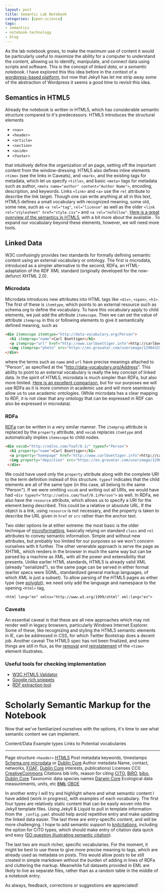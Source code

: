 ```yaml
---
layout: post
title: Semantic Lab Notebook
categories: [open-science]
tags: 
- semantics
- notebook-technology
- blog
---
```


As the lab notebook grows, to make the maximum use of content it would be particularly useful to maximize the ability for a computer to understand the content, allowing us to identify, manipulate, and connect data using scripts and software.  This is the concept of *linked data*, or a *semantic notebook*.  I have explored this this idea before in the context of a [wordpress-based platform](2011/05/08/building-a-semantic-notebook.html), but now that Jekyll has let me strip away some of the abstraction of Wordpress it seems a good time to revisit this idea.  


Semantics in HTML5
------------------

Already the notebook is written in HTML5, which has considerable semantic structure compared to it's predecessors.  HTML5 introduces the structural elements  

* `<nav>`
* `<header>`
* `<article>`
* `<section>`
* `<aside>`
* `<footer>`

that intuitively define the organization of an page, setting off the important content from the window-dressing.  HTML5 also defines inline elements `<time>` (see the links in Caveats), and `<mark>`, and the existing tags for metadata, which let us specify `<title>`, and basic `<meta>` tags for metadata such as author, `<meta name="author" content="Author Name">`, encoding, description, and keywords.  Links `<link>` and `<a>` use the `rel` attribute to describe the link target.  Though one can write anything at all in this text, HTML5 defines a small vocabulary with recognized meaning, some old, some new, such as `<a rel="tag"`,  `rel="license"` as well as the older `<link rel="stylesheet" href="style.css">` and `<a rel="nofollow"`.   [Here is a great overview of the semantics in HTML5](http://diveintohtml5.info/semantics.html), with a bit more about the available .  To expand our vocabulary beyond these elements, however, we will need more tools.  



Linked Data
------------


W3C confusingly provides two standards for formally defining semantic content using an external vocabulary or ontology.   The first is microdata, introduced as a simpler alternative to the second, RDFa, an HTML-adaptation of the RDF XML standard (originally developed for the now-defunct XHTML 2.0). 

### Microdata

Microdata introduces new attributes into HTML tags like `<div>`, `<span>`, `<h1>`.  The first of these is `itemtype`, which points to an external resource such as schema.org to define the vocabulary.  To have this vocabulary apply to child elements, we just add the attribute `itemscope`.  Then we can set the value of attribute `itemprop` in this or following elements to give it semantically defined meaning, such as


```html
<div itemscope itemtype="http://data-vocabulary.org/Person">
  <h1 itemprop="name">Carl Boettiger</h1>
  <a itemprop="url" href="http://www.carlboettiger.info">http://carlboettiger.info</a>
  <img itemprop="photo" src="https://en.gravatar.com/userimage/12904315/7edea703b826fbbe07f2ae4d95b8416b.jpg?16"/>
</div>
```


where the terms such as `name` and `url` have precise meanings attached to "Person", as specified at the "http://data-vocabulary.org/Address".  This ability to point to an external vocabulary is really the key concept of linked data.  In the spirit of HTML5, microdata is much simpler than RDFa, but also more limited.  [Here is an excellent comparison](http://manu.sporny.org/2011/uber-comparison-rdfa-md-uf/), but for our purposes we will use RDFa as it is more common in academic use and will more seamlessly allow us to use academic ontologies.  (While microdata has a clear mapping to RDF, it is not clear that any ontology that can be expressed in RDF can also be expressed in microdata).  

### RDFa

[RDFa](http://www.w3.org/TR/xhtml-rdfa-primer/) can be written in a very similar manner.  The `itemprop` attribute is replaced by the `property` attribute, and `vocab` replaces `itemtype` and automatically implies `itemscope` to child nodes.  


```html
<div vocab="http://xmlns.com/foaf/0.1/" typeof="Person">
  <h1 property="name">Carl Boettiger</h1>
  <a property="homepage" href="http://www.carlboettiger.info">http://carlboettiger.info</a>
  <img property="depiction" src="https://en.gravatar.com/userimage/12904315/7edea703b826fbbe07f2ae4d95b8416b.jpg?16"/>
 </div>
```

We could have used only the `property` attribute along with the complete URI to the term definition instead of this structure.  `typeof` indicates that the child elements are all of the same type (in this case, all belong to the same "Person").  If we were omitting `vocab` and writing out all URIs, we would have had `<div typeof="http://xmlns.com/foaf/0.1/Person">` as well.  In RDFa, we also have the `resource` attribute, which allows us to specify a URI for the element being described.  This could be a relative or absolute URL. If the object is a link, using `resource` is not necessary, and the property is taken to describe the URL given in `href` or `src` rather than the anchor text.   

Two older options lie at either extreme: the most basic is the older technique of [microformatting](http://microformats.org/wiki/html5), basically relying on standard `class` and `rel` attributes to convey semantic information.  Simple and without new attributes, but probably too limited for our purposes so we won't concern ourselves with it further.  The other venerable approach is serve the page as XHTML, which renders in the browser in much the same way but can be parsed by a machine as XML, with all the power and extensibility that presents.  Unlike earlier HTML standards, HTML5 is already valid XML (already "serialized"), so the same page can be served in either format (earlier specs were SGML, standardized general markup languages, of which XML is just a subset).  To allow parsing of the HTML5 pages as either type (see [polyglot](http://en.wikipedia.org/wiki/Polyglot_markup)), we need only add the language and namespace to the opening `<html>` tag,

```
<html lang="en" xmlns="http://www.w3.org/1999/xhtml" xml:lang="en">
```

### Caveats

An essential caveat is that these are all new approaches which may not render well in legacy browsers, particularly Windows Internet Explorer.  Some of these, like recognizing and styling the HTML5 semantic elements in IE, can be addressed in CSS, for which Twitter Bootstrap does a decent job.  Another caveat The HTML5 spec has not been finalized, and some things are still in flux, as the [removal](http://html5doctor.com/time-and-data-element/) and [reinstatement](http://www.brucelawson.co.uk/2012/best-of-time/) of the `<time>` element illustrates.  

### Useful tools for checking implementation

* [W3C HTML5 Validator](http://validator.w3.org/nu)
* [Google rich snippets](http://www.google.com/webmasters/tools/richsnippets)
* [RDF extraction tool](http://sparql.captsolo.net/browser/browser.py?url=http://www.w3.org/2007/08/pyRdfa/extract?uri=http://www.carlboettiger.info)

Scholarly Semantic Markup for the Notebook
==========================================

Now that we've familiarized ourselves with the options, it's time to see what semantic content we can implement. 

Content/Data      Example types               Links to Potential vocabularies
------------      -------------               -------------------------------------------
Page structure    `<header>`                  [HTML5](http://diveintohtml5.info/semantics.html)
Post metadata     keywords, timestamps        [Schema.org microdata](http://schema.org/BlogPosting) or [Dublin Core](http://purl.org/terms/dc)
Author metadata   Name, contact, networks,    [FOAF](http://xmlns.com/foaf/0.1/), [Dublin Core](http://purl.org/terms/dc)
                  interests, publications) 
Licenses          CC0                         [CreativeCommons](http://creativecommons.org/ns)
Citations         bib info, reason for citing [CiTO](http://purl.org/spar/cito), [BiRO](http://purl.org/spar/biro), 
                                              [bibo](http://purl.org/ontologies/bibo), [Dublin Core](http://purl.org/terms/dc)
Taxonomic data    species names               [Darwin Core](http://rs.tdwg.org/dwc/terms/index.htm)
Ecological data   measurements, units, etc     ~~[EML](http://knb.ecoinformatics.org/software/eml/)~~ [OBOE](http://ecoinformatics.org/oboe/oboe.1.0/oboe-core.owl)


In another entry I will try and highlight where and what semantic content I have added (work in progress), with examples of each vocabulary.  The first four types are relatively static content that can be easily woven into the Jekyll template files.  Using Jekyll & Liquid to pull in template information from the `_config.yaml` should help avoid repetitive entry and make updating the linked data easier. The last three are entry-specific content, and will be more challenging.  I hope to add semantic support to [knitcitations](https://github.com/cboettig/knitcitations), including the option for CiTO types, which should make entry of citation data quick and easy ([SO question illustrating semantic citation](http://stackoverflow.com/questions/12867586)). 

The last two are much richer, specific vocabularies.  For the moment, it might be best to use these to give more precise meaning to tags, which are already used as metadata on posts.  This would allow posts to be still created in simple markdown without the burden of adding in lines of RDFa and cluttering the markup.  Meanwhile full datasets provided in EML are likely to live as separate files, rather than as a random table in the middle of a notebook entry.  

As always, feedback, corrections or suggestions are appreciated!


